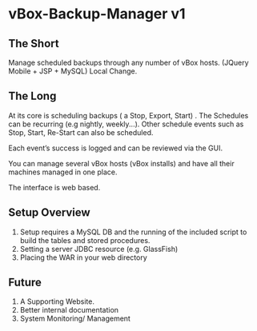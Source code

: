 vBox-Backup-Manager v1
===================

<h2>The Short</h2>

<p>Manage scheduled backups through any number of vBox hosts. (JQuery Mobile + JSP + MySQL)
Local Change.</p>


<h2>The Long</h2>

<p>At its core is scheduling backups ( a Stop, Export, Start) . The Schedules can be recurring (e.g nightly, weekly...). Other schedule events such as Stop, Start, Re-Start can also be scheduled.</p>

<p>Each event’s success is logged and can be reviewed via the GUI.</p>

<p>You can manage several vBox hosts (vBox installs) and have all their machines managed in one place.</p>

<p>The interface is web based.</p>

<h2>Setup Overview</h2>
<ol>
<li>Setup requires a MySQL DB and the running of the included script to build the tables and stored procedures.</li>
<li>Setting a server JDBC resource (e.g. GlassFish)</li>
<li>Placing the WAR in your web directory</li>
</ol>

<h2>Future</h2>
<ol>
<li>A Supporting Website.</li>
<li>Better internal documentation</li>
<li>System Monitoring/ Management</li>
</ol>
